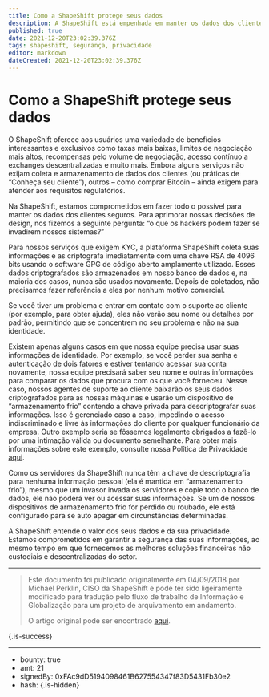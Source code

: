 ```yaml
---
title: Como a ShapeShift protege seus dados
description: A ShapeShift está empenhada em manter os dados dos clientes seguros.
published: true
date: 2021-12-20T23:02:39.376Z
tags: shapeshift, segurança, privacidade
editor: markdown
dateCreated: 2021-12-20T23:02:39.376Z
---
```


# Como a ShapeShift protege seus dados

O ShapeShift oferece aos usuários uma variedade de benefícios interessantes e exclusivos como taxas mais baixas, limites de negociação mais altos, recompensas pelo volume de negociação, acesso contínuo a exchanges descentralizadas e muito mais. Embora alguns serviços não exijam coleta e armazenamento de dados dos clientes (ou práticas de “Conheça seu cliente”), outros – como comprar Bitcoin – ainda exigem para atender aos requisitos regulatórios.

Na ShapeShift, estamos comprometidos em fazer todo o possível para manter os dados dos clientes seguros. Para aprimorar nossas decisões de design, nos fizemos a seguinte pergunta: “o que os hackers podem fazer se invadirem nossos sistemas?”

Para nossos serviços que exigem KYC, a plataforma ShapeShift coleta suas informações e as criptografa imediatamente com uma chave RSA de 4096 bits usando o software GPG de código aberto amplamente utilizado. Esses dados criptografados são armazenados em nosso banco de dados e, na maioria dos casos, nunca são usados ​​novamente. Depois de coletados, não precisamos fazer referência a eles por nenhum motivo comercial.

Se você tiver um problema e entrar em contato com o suporte ao cliente (por exemplo, para obter ajuda), eles não verão seu nome ou detalhes por padrão, permitindo que se concentrem no seu problema e não na sua identidade.

Existem apenas alguns casos em que nossa equipe precisa usar suas informações de identidade. Por exemplo, se você perder sua senha e autenticação de dois fatores e estiver tentando acessar sua conta novamente, nossa equipe precisará saber seu nome e outras informações para comparar os dados que procura com os que você forneceu. Nesse caso, nossos agentes de suporte ao cliente baixarão os seus dados criptografados para as nossas máquinas e usarão um dispositivo de “armazenamento frio” contendo a chave privada para descriptografar suas informações. Isso é gerenciado caso a caso, impedindo o acesso indiscriminado e livre às informações do cliente por qualquer funcionário da empresa. Outro exemplo seria se fôssemos legalmente obrigados a fazê-lo por uma intimação válida ou documento semelhante. Para obter mais informações sobre este exemplo, consulte nossa Política de Privacidade [aqui](https://shapeshift.com/privacy).

Como os servidores da ShapeShift nunca têm a chave de descriptografia para nenhuma informação pessoal (ela é mantida em “armazenamento frio”), mesmo que um invasor invada os servidores e copie todo o banco de dados, ele não poderá ver ou acessar suas informações. Se um de nossos dispositivos de armazenamento frio for perdido ou roubado, ele está configurado para se auto apagar em circunstâncias determinadas.

A ShapeShift entende o valor dos seus dados e da sua privacidade. Estamos comprometidos em garantir a segurança das suas informações, ao mesmo tempo em que fornecemos as melhores soluções financeiras não custodiais e descentralizadas do setor.<br/>

---

> Este documento foi publicado originalmente em 04/09/2018 por Michael Perklin, CISO da ShapeShift e pode ter sido ligeiramente modificado para tradução pelo fluxo de trabalho de Informação e Globalização para um projeto de arquivamento em andamento.
>
> O artigo original pode ser encontrado [aqui](https://shapeshift.com/library/how-shapeshift-protects-your-data).

{.is-success}

---

- bounty: true
- amt: 21
- signedBy: 0xFAc9dD5194098461B627554347f83D5431Fb30e2
- hash: 
{.is-hidden}
